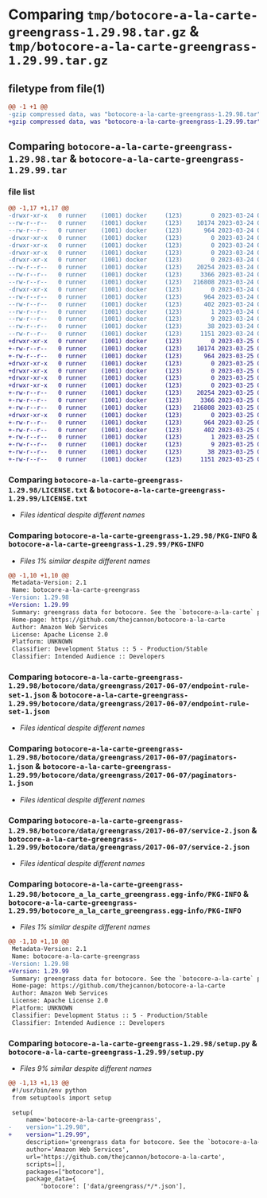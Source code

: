 # Comparing `tmp/botocore-a-la-carte-greengrass-1.29.98.tar.gz` & `tmp/botocore-a-la-carte-greengrass-1.29.99.tar.gz`

## filetype from file(1)

```diff
@@ -1 +1 @@
-gzip compressed data, was "botocore-a-la-carte-greengrass-1.29.98.tar", last modified: Fri Mar 24 01:24:14 2023, max compression
+gzip compressed data, was "botocore-a-la-carte-greengrass-1.29.99.tar", last modified: Sat Mar 25 01:22:34 2023, max compression
```

## Comparing `botocore-a-la-carte-greengrass-1.29.98.tar` & `botocore-a-la-carte-greengrass-1.29.99.tar`

### file list

```diff
@@ -1,17 +1,17 @@
-drwxr-xr-x   0 runner    (1001) docker     (123)        0 2023-03-24 01:24:14.649895 botocore-a-la-carte-greengrass-1.29.98/
--rw-r--r--   0 runner    (1001) docker     (123)    10174 2023-03-24 01:24:14.000000 botocore-a-la-carte-greengrass-1.29.98/LICENSE.txt
--rw-r--r--   0 runner    (1001) docker     (123)      964 2023-03-24 01:24:14.649895 botocore-a-la-carte-greengrass-1.29.98/PKG-INFO
-drwxr-xr-x   0 runner    (1001) docker     (123)        0 2023-03-24 01:24:14.649895 botocore-a-la-carte-greengrass-1.29.98/botocore/
-drwxr-xr-x   0 runner    (1001) docker     (123)        0 2023-03-24 01:24:14.649895 botocore-a-la-carte-greengrass-1.29.98/botocore/data/
-drwxr-xr-x   0 runner    (1001) docker     (123)        0 2023-03-24 01:24:14.649895 botocore-a-la-carte-greengrass-1.29.98/botocore/data/greengrass/
-drwxr-xr-x   0 runner    (1001) docker     (123)        0 2023-03-24 01:24:14.649895 botocore-a-la-carte-greengrass-1.29.98/botocore/data/greengrass/2017-06-07/
--rw-r--r--   0 runner    (1001) docker     (123)    20254 2023-03-24 01:23:57.000000 botocore-a-la-carte-greengrass-1.29.98/botocore/data/greengrass/2017-06-07/endpoint-rule-set-1.json
--rw-r--r--   0 runner    (1001) docker     (123)     3366 2023-03-24 01:23:57.000000 botocore-a-la-carte-greengrass-1.29.98/botocore/data/greengrass/2017-06-07/paginators-1.json
--rw-r--r--   0 runner    (1001) docker     (123)   216808 2023-03-24 01:23:57.000000 botocore-a-la-carte-greengrass-1.29.98/botocore/data/greengrass/2017-06-07/service-2.json
-drwxr-xr-x   0 runner    (1001) docker     (123)        0 2023-03-24 01:24:14.649895 botocore-a-la-carte-greengrass-1.29.98/botocore_a_la_carte_greengrass.egg-info/
--rw-r--r--   0 runner    (1001) docker     (123)      964 2023-03-24 01:24:14.000000 botocore-a-la-carte-greengrass-1.29.98/botocore_a_la_carte_greengrass.egg-info/PKG-INFO
--rw-r--r--   0 runner    (1001) docker     (123)      402 2023-03-24 01:24:14.000000 botocore-a-la-carte-greengrass-1.29.98/botocore_a_la_carte_greengrass.egg-info/SOURCES.txt
--rw-r--r--   0 runner    (1001) docker     (123)        1 2023-03-24 01:24:14.000000 botocore-a-la-carte-greengrass-1.29.98/botocore_a_la_carte_greengrass.egg-info/dependency_links.txt
--rw-r--r--   0 runner    (1001) docker     (123)        9 2023-03-24 01:24:14.000000 botocore-a-la-carte-greengrass-1.29.98/botocore_a_la_carte_greengrass.egg-info/top_level.txt
--rw-r--r--   0 runner    (1001) docker     (123)       38 2023-03-24 01:24:14.649895 botocore-a-la-carte-greengrass-1.29.98/setup.cfg
--rw-r--r--   0 runner    (1001) docker     (123)     1151 2023-03-24 01:24:14.000000 botocore-a-la-carte-greengrass-1.29.98/setup.py
+drwxr-xr-x   0 runner    (1001) docker     (123)        0 2023-03-25 01:22:34.927056 botocore-a-la-carte-greengrass-1.29.99/
+-rw-r--r--   0 runner    (1001) docker     (123)    10174 2023-03-25 01:22:34.000000 botocore-a-la-carte-greengrass-1.29.99/LICENSE.txt
+-rw-r--r--   0 runner    (1001) docker     (123)      964 2023-03-25 01:22:34.927056 botocore-a-la-carte-greengrass-1.29.99/PKG-INFO
+drwxr-xr-x   0 runner    (1001) docker     (123)        0 2023-03-25 01:22:34.923056 botocore-a-la-carte-greengrass-1.29.99/botocore/
+drwxr-xr-x   0 runner    (1001) docker     (123)        0 2023-03-25 01:22:34.923056 botocore-a-la-carte-greengrass-1.29.99/botocore/data/
+drwxr-xr-x   0 runner    (1001) docker     (123)        0 2023-03-25 01:22:34.923056 botocore-a-la-carte-greengrass-1.29.99/botocore/data/greengrass/
+drwxr-xr-x   0 runner    (1001) docker     (123)        0 2023-03-25 01:22:34.927056 botocore-a-la-carte-greengrass-1.29.99/botocore/data/greengrass/2017-06-07/
+-rw-r--r--   0 runner    (1001) docker     (123)    20254 2023-03-25 01:22:12.000000 botocore-a-la-carte-greengrass-1.29.99/botocore/data/greengrass/2017-06-07/endpoint-rule-set-1.json
+-rw-r--r--   0 runner    (1001) docker     (123)     3366 2023-03-25 01:22:12.000000 botocore-a-la-carte-greengrass-1.29.99/botocore/data/greengrass/2017-06-07/paginators-1.json
+-rw-r--r--   0 runner    (1001) docker     (123)   216808 2023-03-25 01:22:12.000000 botocore-a-la-carte-greengrass-1.29.99/botocore/data/greengrass/2017-06-07/service-2.json
+drwxr-xr-x   0 runner    (1001) docker     (123)        0 2023-03-25 01:22:34.927056 botocore-a-la-carte-greengrass-1.29.99/botocore_a_la_carte_greengrass.egg-info/
+-rw-r--r--   0 runner    (1001) docker     (123)      964 2023-03-25 01:22:34.000000 botocore-a-la-carte-greengrass-1.29.99/botocore_a_la_carte_greengrass.egg-info/PKG-INFO
+-rw-r--r--   0 runner    (1001) docker     (123)      402 2023-03-25 01:22:34.000000 botocore-a-la-carte-greengrass-1.29.99/botocore_a_la_carte_greengrass.egg-info/SOURCES.txt
+-rw-r--r--   0 runner    (1001) docker     (123)        1 2023-03-25 01:22:34.000000 botocore-a-la-carte-greengrass-1.29.99/botocore_a_la_carte_greengrass.egg-info/dependency_links.txt
+-rw-r--r--   0 runner    (1001) docker     (123)        9 2023-03-25 01:22:34.000000 botocore-a-la-carte-greengrass-1.29.99/botocore_a_la_carte_greengrass.egg-info/top_level.txt
+-rw-r--r--   0 runner    (1001) docker     (123)       38 2023-03-25 01:22:34.927056 botocore-a-la-carte-greengrass-1.29.99/setup.cfg
+-rw-r--r--   0 runner    (1001) docker     (123)     1151 2023-03-25 01:22:34.000000 botocore-a-la-carte-greengrass-1.29.99/setup.py
```

### Comparing `botocore-a-la-carte-greengrass-1.29.98/LICENSE.txt` & `botocore-a-la-carte-greengrass-1.29.99/LICENSE.txt`

 * *Files identical despite different names*

### Comparing `botocore-a-la-carte-greengrass-1.29.98/PKG-INFO` & `botocore-a-la-carte-greengrass-1.29.99/PKG-INFO`

 * *Files 1% similar despite different names*

```diff
@@ -1,10 +1,10 @@
 Metadata-Version: 2.1
 Name: botocore-a-la-carte-greengrass
-Version: 1.29.98
+Version: 1.29.99
 Summary: greengrass data for botocore. See the `botocore-a-la-carte` package for more info.
 Home-page: https://github.com/thejcannon/botocore-a-la-carte
 Author: Amazon Web Services
 License: Apache License 2.0
 Platform: UNKNOWN
 Classifier: Development Status :: 5 - Production/Stable
 Classifier: Intended Audience :: Developers
```

### Comparing `botocore-a-la-carte-greengrass-1.29.98/botocore/data/greengrass/2017-06-07/endpoint-rule-set-1.json` & `botocore-a-la-carte-greengrass-1.29.99/botocore/data/greengrass/2017-06-07/endpoint-rule-set-1.json`

 * *Files identical despite different names*

### Comparing `botocore-a-la-carte-greengrass-1.29.98/botocore/data/greengrass/2017-06-07/paginators-1.json` & `botocore-a-la-carte-greengrass-1.29.99/botocore/data/greengrass/2017-06-07/paginators-1.json`

 * *Files identical despite different names*

### Comparing `botocore-a-la-carte-greengrass-1.29.98/botocore/data/greengrass/2017-06-07/service-2.json` & `botocore-a-la-carte-greengrass-1.29.99/botocore/data/greengrass/2017-06-07/service-2.json`

 * *Files identical despite different names*

### Comparing `botocore-a-la-carte-greengrass-1.29.98/botocore_a_la_carte_greengrass.egg-info/PKG-INFO` & `botocore-a-la-carte-greengrass-1.29.99/botocore_a_la_carte_greengrass.egg-info/PKG-INFO`

 * *Files 1% similar despite different names*

```diff
@@ -1,10 +1,10 @@
 Metadata-Version: 2.1
 Name: botocore-a-la-carte-greengrass
-Version: 1.29.98
+Version: 1.29.99
 Summary: greengrass data for botocore. See the `botocore-a-la-carte` package for more info.
 Home-page: https://github.com/thejcannon/botocore-a-la-carte
 Author: Amazon Web Services
 License: Apache License 2.0
 Platform: UNKNOWN
 Classifier: Development Status :: 5 - Production/Stable
 Classifier: Intended Audience :: Developers
```

### Comparing `botocore-a-la-carte-greengrass-1.29.98/setup.py` & `botocore-a-la-carte-greengrass-1.29.99/setup.py`

 * *Files 9% similar despite different names*

```diff
@@ -1,13 +1,13 @@
 #!/usr/bin/env python
 from setuptools import setup
 
 setup(
     name='botocore-a-la-carte-greengrass',
-    version="1.29.98",
+    version="1.29.99",
     description='greengrass data for botocore. See the `botocore-a-la-carte` package for more info.',
     author='Amazon Web Services',
     url='https://github.com/thejcannon/botocore-a-la-carte',
     scripts=[],
     packages=["botocore"],
     package_data={
         'botocore': ['data/greengrass/*/*.json'],
```

